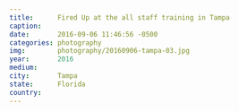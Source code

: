 ```yaml
---
title:  	Fired Up at the all staff training in Tampa
caption:	
date:   	2016-09-06 11:46:56 -0500
categories: photography
img:		photography/20160906-tampa-03.jpg
year:		2016
medium:
city:		Tampa
state:		Florida
country:
---
```


